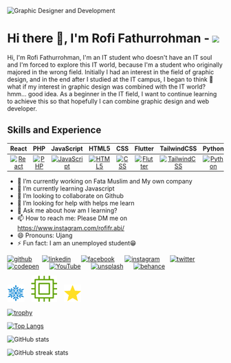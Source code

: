 ![Graphic Designer and Development](https://i.postimg.cc/L8JSpDcW/banner3.jpg)
# Hi there 👋, I'm **Rofi Fathurrohman** - [<img src='https://i.postimg.cc/gJKYtJhq/image-1.png' height='25'>](https://github.com/rofifr)

Hi, I'm Rofi Fathurrohman, I'm an IT student who doesn't have an IT soul and I'm forced to explore this IT world, because I'm a student who originally majored in the wrong field. Initially I had an interest in the field of graphic design, and in the end after I studied at the IT campus, I began to think 🤔 what if my interest in graphic design was combined with the IT world? hmm... good idea. As a beginner in the IT field, I want to continue learning to achieve this so that hopefully I can combine graphic design and web developer.

## Skills and Experience
| **React** | **PHP** | **JavaScript** | **HTML5** | **CSS** | **Flutter** | **TailwindCSS** | **Python** |
| :----: | :----: | :----: | :----: | :----: | :----: | :----: | :----: |
| [<img src='https://upload.wikimedia.org/wikipedia/commons/thumb/a/a7/React-icon.svg/2300px-React-icon.svg.png' alt='React' height='40'>](https://react.dev/) | [<img src='https://upload.wikimedia.org/wikipedia/commons/thumb/2/27/PHP-logo.svg/2560px-PHP-logo.svg.png' alt='PHP' height='40'>](https://www.php.net/) | [<img src='https://upload.wikimedia.org/wikipedia/commons/thumb/9/99/Unofficial_JavaScript_logo_2.svg/512px-Unofficial_JavaScript_logo_2.svg.png?20141107110902' alt='JavaScript' height='40'>](https://www.javascript.com/) | [<img src='https://upload.wikimedia.org/wikipedia/commons/thumb/3/38/HTML5_Badge.svg/1024px-HTML5_Badge.svg.png' alt='HTML5' height='40'>](https://www.w3schools.com/html/) | [<img src='https://upload.wikimedia.org/wikipedia/commons/thumb/6/62/CSS3_logo.svg/1024px-CSS3_logo.svg.png' alt='CSS' height='40'>](https://www.w3schools.com/css/) | [<img src='https://upload.wikimedia.org/wikipedia/commons/thumb/7/79/Flutter_logo.svg/640px-Flutter_logo.svg.png' alt='Flutter' height='40'>](https://flutter.dev/) | [<img src='https://upload.wikimedia.org/wikipedia/commons/thumb/d/d5/Tailwind_CSS_Logo.svg/320px-Tailwind_CSS_Logo.svg.png' alt='TailwindCSS' height='40'>](https://flutter.dev/) | [<img src='https://upload.wikimedia.org/wikipedia/commons/thumb/c/c3/Python-logo-notext.svg/1869px-Python-logo-notext.svg.png' alt='Python' height='40'>](https://flutter.dev/) |

- 🔭 I’m currently working on Fata Muslim and My own company 
- 🌱 I’m currently learning Javascript 
- 👯 I’m looking to collaborate on Github 
- 🤔 I’m looking for help with helps me learn  
- 💬 Ask me about how am I learning? 
- 📫 How to reach me: Please DM me on https://www.instagram.com/rofifr.abi/ 
- 😄 Pronouns: Ujang 
- ⚡ Fun fact: I am an unemployed student😁


[<img src='https://cdn.jsdelivr.net/npm/simple-icons@3.0.1/icons/github.svg' alt='github' height='40'>](https://github.com/rofifr) &nbsp;&nbsp;&nbsp;&nbsp; [<img src='https://cdn.jsdelivr.net/npm/simple-icons@3.0.1/icons/linkedin.svg' alt='linkedin' height='40'>](https://www.linkedin.com/in/rofi-fathurrohman/) &nbsp;&nbsp;&nbsp;&nbsp; [<img src='https://cdn.jsdelivr.net/npm/simple-icons@3.0.1/icons/facebook.svg' alt='facebook' height='40'>](https://www.facebook.com/rofifr.abi) &nbsp;&nbsp;&nbsp;&nbsp; [<img src='https://cdn.jsdelivr.net/npm/simple-icons@3.0.1/icons/instagram.svg' alt='instagram' height='40'>](https://www.instagram.com/rofifr.abi/) &nbsp;&nbsp;&nbsp;&nbsp; [<img src='https://cdn.jsdelivr.net/npm/simple-icons@3.0.1/icons/twitter.svg' alt='twitter' height='40'>](https://twitter.com/serbuktanpagula) &nbsp;&nbsp;&nbsp;&nbsp; [<img src='https://cdn.jsdelivr.net/npm/simple-icons@3.0.1/icons/codepen.svg' alt='codepen' height='40'>](https://codepen.io/rofifr) &nbsp;&nbsp;&nbsp;&nbsp; [<img src='https://cdn.jsdelivr.net/npm/simple-icons@3.0.1/icons/youtube.svg' alt='YouTube' height='40'>](https://www.youtube.com/channel/Bikesofisial) &nbsp;&nbsp;&nbsp;&nbsp; [<img src='https://cdn.jsdelivr.net/npm/simple-icons@3.0.1/icons/unsplash.svg' alt='unsplash' height='40'>](@rofifr) &nbsp;&nbsp;&nbsp;&nbsp; [<img src='https://cdn.jsdelivr.net/npm/simple-icons@3.0.1/icons/behance.svg' alt='behance' height='40'>](rofifathurr)



<a href='https://archiveprogram.github.com/'><img src='https://raw.githubusercontent.com/acervenky/animated-github-badges/master/assets/acbadge.gif' width='40' height='40'></a>&nbsp;&nbsp;&nbsp;&nbsp;<a href='https://docs.github.com/en/developers'><img src='https://raw.githubusercontent.com/acervenky/animated-github-badges/master/assets/devbadge.gif' width='60' height='60'></a>&nbsp;&nbsp;&nbsp;&nbsp;<a href='https://stars.github.com/'><img src='https://raw.githubusercontent.com/acervenky/animated-github-badges/master/assets/starbadge.gif' width='40' height='40'></a> 

[![trophy](https://github-profile-trophy.vercel.app/?username=rofifr)](https://github.com/ryo-ma/github-profile-trophy)

[![Top Langs](https://github-readme-stats.vercel.app/api/top-langs/?username=rofifr)](https://github.com/anuraghazra/github-readme-stats)

![GitHub stats](https://github-readme-stats.vercel.app/api?username=rofifr&show_icons=true)  

![GitHub streak stats](https://streak-stats.demolab.com/?user=rofifr)  

